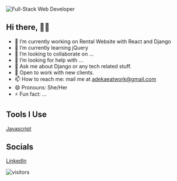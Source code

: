 ![Full-Stack Web Developer](https://user-images.githubusercontent.com/70539937/168696661-cabdebc1-fe70-46fd-8281-7d1e21a15793.png)
## Hi there, 👋🏾 


- 🔭 I’m currently working on Rental Website with React and Django
- 🌱 I’m currently learning jQuery
- 👯 I’m looking to collaborate on ...
- 🤔 I’m looking for help with ...
- 💬 Ask me about Django or any tech related stuff.
- 🧳 Open to work with new clients.
- 📫 How to reach me: mail me at adekaeatwork@gmail.com
- 😄 Pronouns: She/Her
- ⚡ Fun fact: ...

## Tools I Use
[Javascript](https://camo.githubusercontent.com/93c855ae825c1757f3426f05a05f4949d3b786c5b22d0edb53143a9e8f8499f6/68747470733a2f2f696d672e736869656c64732e696f2f62616467652f4a6176615363726970742d3332333333303f7374796c653d666f722d7468652d6261646765266c6f676f3d6a617661736372697074266c6f676f436f6c6f723d463744463145)

## Socials
[LinkedIn](https://www.linkedin.com/in/emmanuella-adeka-60906b230/)



![visitors](https://visitor-badge.glitch.me/badge?page_id=ella-adeka&left_color=green&right_color=red)
